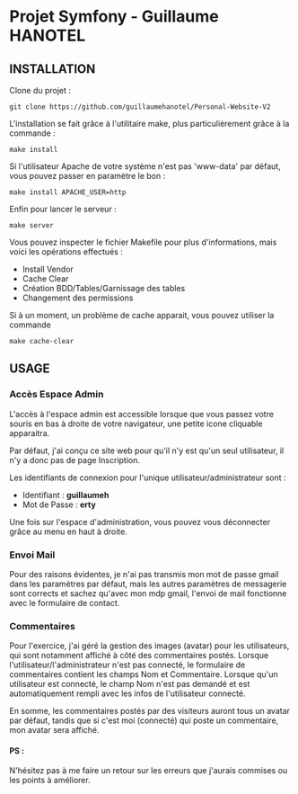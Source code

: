 Projet Symfony - Guillaume HANOTEL
================

## INSTALLATION

Clone du projet :

    git clone https://github.com/guillaumehanotel/Personal-Website-V2


L'installation se fait grâce à l'utilitaire make, plus particulièrement grâce à la commande :
 
    make install
 
 Si l'utilisateur Apache de votre système n'est pas 'www-data' par défaut, 
 vous pouvez passer en paramètre le bon :
 
    make install APACHE_USER=http
 
 Enfin pour lancer le serveur :
 
    make server
 
 
 Vous pouvez inspecter le fichier Makefile pour plus d'informations, mais voici
 les opérations effectués :
 
 - Install Vendor
 - Cache Clear
 - Création BDD/Tables/Garnissage des tables
 - Changement des permissions 
 
Si à un moment, un problème de cache apparait, vous pouvez utiliser la commande

    make cache-clear


## USAGE

### Accès Espace Admin

L'accès à l'espace admin est accessible lorsque que vous passez votre souris 
en bas à droite de votre navigateur, une petite icone cliquable apparaitra.

Par défaut, j'ai conçu ce site web pour qu'il n'y est qu'un seul utilisateur, 
il n'y a donc pas de page Inscription.

Les identifiants de connexion pour l'unique utilisateur/administrateur sont :

- Identifiant : **guillaumeh**
- Mot de Passe : **erty**


Une fois sur l'espace d'administration, vous pouvez vous déconnecter grâce au menu en haut à droite.


### Envoi Mail
Pour des raisons évidentes, je n'ai pas transmis mon mot de passe gmail dans
les paramètres par défaut, mais les autres paramètres de messagerie sont corrects et sachez 
qu'avec mon mdp gmail, l'envoi de mail fonctionne avec le formulaire de contact.


### Commentaires
Pour l'exercice, j'ai géré la gestion des images (avatar) pour les utilisateurs, qui sont notamment affiché
à côté des commentaires postés. Lorsque l'utilisateur/l'administrateur n'est pas connecté, le formulaire
de commentaires contient les champs Nom et Commentaire. Lorsque qu'un utilisateur est connecté, le champ Nom 
n'est pas demandé et est automatiquement rempli avec les infos de l'utilisateur connecté. 

En somme, les commentaires postés par des visiteurs auront tous un avatar par défaut, tandis que si c'est moi
(connecté) qui poste un commentaire, mon avatar sera affiché.




#### PS :
N'hésitez pas à me faire un retour sur les erreurs que j'aurais commises ou les points à améliorer.

